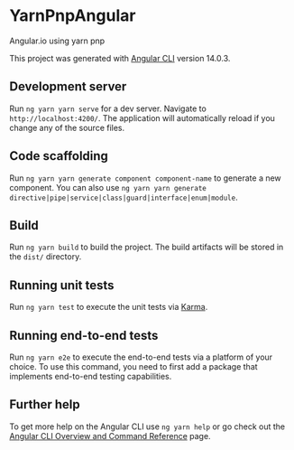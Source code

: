 # YarnPnpAngular

Angular.io using yarn pnp

This project was generated with [Angular CLI](https://github.com/angular/angular-cli) version 14.0.3.

## Development server

Run `ng yarn yarn serve` for a dev server. Navigate to `http://localhost:4200/`. The application will automatically reload if you change any of the source files.

## Code scaffolding

Run `ng yarn yarn generate component component-name` to generate a new component. You can also use `ng yarn yarn generate directive|pipe|service|class|guard|interface|enum|module`.

## Build

Run `ng yarn build` to build the project. The build artifacts will be stored in the `dist/` directory.

## Running unit tests

Run `ng yarn test` to execute the unit tests via [Karma](https://karma-runner.github.io).

## Running end-to-end tests

Run `ng yarn e2e` to execute the end-to-end tests via a platform of your choice. To use this command, you need to first add a package that implements end-to-end testing capabilities.

## Further help

To get more help on the Angular CLI use `ng yarn help` or go check out the [Angular CLI Overview and Command Reference](https://angular.io/cli) page.
